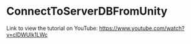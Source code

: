 # ConnectToServerDBFromUnity
Link to view the tutorial on YouTube: https://www.youtube.com/watch?v=clDWUlk1LWc
